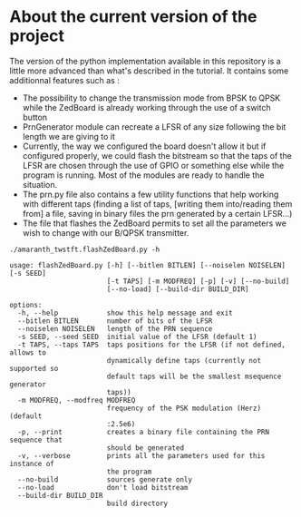 # About the current version of the project

The version of the python implementation available in this repository is a little more advanced than what's described in the tutorial. It contains some additionnal features such as :
+ The possibility to change the transmission mode from BPSK to QPSK while the ZedBoard is already working through the use of a switch button
+ PrnGenerator module can recreate a LFSR of any size following the bit length we are giving to it
+ Currently, the way we configured the board doesn't allow it but if configured properly, we could flash the bitstream so that the taps of the LFSR are chosen through the use of GPIO or something else while the program is running. Most of the modules are ready to handle the situation.
+ The prn.py file also contains a few utility functions that help working with different taps (finding a list of taps, \[writing them into/reading them from\] a file, saving in binary files the prn generated by a certain LFSR...)
+ The file that flashes the ZedBoard permits to set all the parameters we wish to change with our B/QPSK transmitter.

```
./amaranth_twstft.flashZedBoard.py -h

usage: flashZedBoard.py [-h] [--bitlen BITLEN] [--noiselen NOISELEN] [-s SEED]
                        [-t TAPS] [-m MODFREQ] [-p] [-v] [--no-build]
                        [--no-load] [--build-dir BUILD_DIR]

options:
  -h, --help            show this help message and exit
  --bitlen BITLEN       number of bits of the LFSR
  --noiselen NOISELEN   length of the PRN sequence
  -s SEED, --seed SEED  initial value of the LFSR (default 1)
  -t TAPS, --taps TAPS  taps positions for the LFSR (if not defined, allows to
                        dynamically define taps (currently not supported so
                        default taps will be the smallest msequence generator
                        taps))
  -m MODFREQ, --modfreq MODFREQ
                        frequency of the PSK modulation (Herz) (default
                        :2.5e6)
  -p, --print           creates a binary file containing the PRN sequence that
                        should be generated
  -v, --verbose         prints all the parameters used for this instance of
                        the program
  --no-build            sources generate only
  --no-load             don't load bitstream
  --build-dir BUILD_DIR
                        build directory
```
